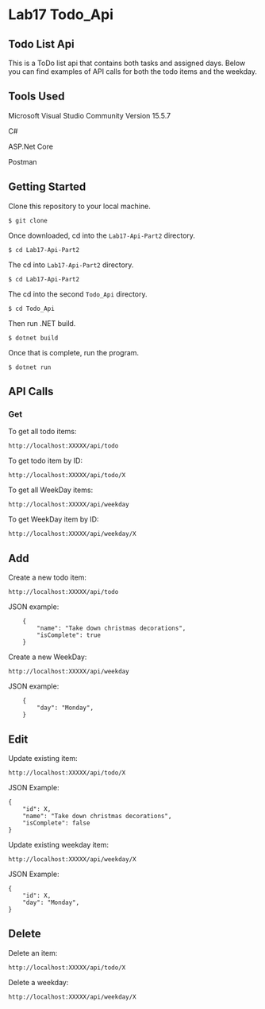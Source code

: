 # Lab17 Todo_Api

## Todo List Api
This is a ToDo list api that contains both tasks and assigned
days. Below you can find examples of API calls for both the
todo items and the weekday.

## Tools Used
Microsoft Visual Studio Community Version 15.5.7

C#

ASP.Net Core

Postman

## Getting Started

Clone this repository to your local machine.
```
$ git clone 
```
Once downloaded, cd into the ```Lab17-Api-Part2``` directory.
```
$ cd Lab17-Api-Part2
```
The cd into ```Lab17-Api-Part2``` directory.
```
$ cd Lab17-Api-Part2
```
The cd into the second ```Todo_Api``` directory.
```
$ cd Todo_Api
```
Then run .NET build.
```
$ dotnet build
```
Once that is complete, run the program.
```
$ dotnet run
```

## API Calls

### Get

To get all todo items:

```http://localhost:XXXXX/api/todo```

To get todo item by ID:

```http://localhost:XXXXX/api/todo/X```

To get all WeekDay items:

```http://localhost:XXXXX/api/weekday```

To get WeekDay item by ID:

```http://localhost:XXXXX/api/weekday/X```

## Add
Create a new todo item:

```http://localhost:XXXXX/api/todo```

JSON example:

```
    {
        "name": "Take down christmas decorations",
        "isComplete": true
    }
```

Create a new WeekDay:

```http://localhost:XXXXX/api/weekday```

JSON example:

```
    {
        "day": "Monday",
    }
```

## Edit
Update existing item:

```http://localhost:XXXXX/api/todo/X```

JSON Example:
```
{
    "id": X,
    "name": "Take down christmas decorations",
    "isComplete": false
}
```

Update existing weekday item:

```http://localhost:XXXXX/api/weekday/X```

JSON Example:
```
{
    "id": X,
    "day": "Monday",
}
```

## Delete
Delete an item:

```http://localhost:XXXXX/api/todo/X```

Delete a weekday:

```http://localhost:XXXXX/api/weekday/X```